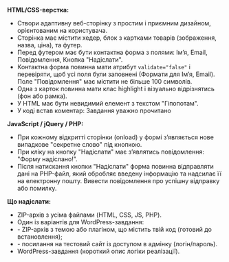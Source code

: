 <strong>HTML/CSS-верстка:</strong>
<ul>
	<li> Створи адаптивну веб-сторінку з простим і приємним дизайном, орієнтованим на користувача.</li>
	<li> Сторінка має містити хедер, блок з картками товарів (зображення, назва, ціна), та футер.</li>
	<li> Перед футером має бути контактна форма з полями: Ім’я, Email, Повідомлення, Кнопка "Надіслати".</li>
	<li> Контактна форма повинна мати атрибут <code>validate="false"</code> і перевіряти, щоб усі поля були заповнені
		(Формати для Ім’я, Email). Поле "Повідомлення" має містити не більше 100 символів. </li>
	<li> Одна з карток повинна мати клас highlight і візуально відрізнятись (фон або рамка).</li>
	<li> У HTML має бути невидимий елемент з текстом "Гіпопотам".</li>
	<li> У коді встав коментар: Завдання уважно прочитано</li>
</ul>
<strong>JavaScript / jQuery / PHP:</strong>
<ul>
	<li> При кожному відкритті сторінки (onload) у формі з’являється нове випадкове "секретне слово" під кнопкою.</li>
	<li> При кліку на кнопку "Надіслати" має з’являтись повідомлення: "Форму надіслано!".</li>
	<li> Після натискання кнопки "Надіслати" форма повинна відправляти дані на PHP-файл, який обробляє введену
		інформацію та надсилає її на електронну пошту. Вивести повідомлення про успішну відправку або помилку. </li>
</ul>

<strong>Що надіслати:</strong>
<ul>
	<li> ZIP-архів з усіма файлами (HTML, CSS, JS, PHP).</li>
	<li> Один із варіантів для WordPress-завдання:</li>
	<li>- ZIP-архів з темою або плагіном, що містить твій код (готовий до встановлення);</li>
	<li>- посилання на тестовий сайт із доступом в адмінку (логін/пароль).</li>
	<li> WordPress-завдання (короткий опис логіки реалізації).</li>
</ul>